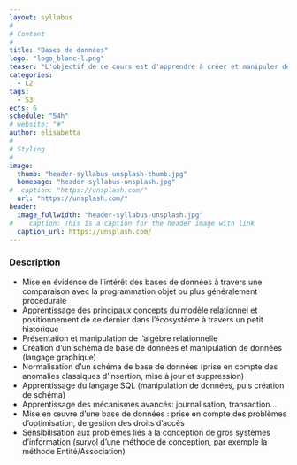 ```yaml
---
layout: syllabus
#
# Content
#
title: "Bases de données"
logo: "logo_blanc-l.png"
teaser: "L'objectif de ce cours est d'apprendre à créer et manipuler des bases de données relationnelles et de comprendre les problèmes qui y sont liés."
categories:
  - L2
tags:
  - S3
ects: 6
schedule: "54h"
# website: "#"
author: elisabetta
#
# Styling
#
image:
  thumb: "header-syllabus-unsplash-thumb.jpg"
  homepage: "header-syllabus-unsplash.jpg"
#  caption: "https://unsplash.com/"
  url: "https://unsplash.com/"
header:
  image_fullwidth: "header-syllabus-unsplash.jpg"
#    caption: This is a caption for the header image with link
  caption_url: https://unsplash.com/  
---
```



###  Description ###


- Mise en évidence de l’intérêt des bases de données à travers une comparaison avec la programmation objet ou plus généralement procédurale
- Apprentissage des principaux concepts du modèle relationnel et positionnement de ce dernier dans l’écosystème à travers un petit historique
- Présentation et manipulation de l’algèbre relationnelle
- Création d’un schéma de base de données et manipulation de données (langage graphique)
- Normalisation d’un schéma de base de données (prise en compte des anomalies classiques
d’insertion, mise à jour et suppression)
- Apprentissage du langage SQL (manipulation de données, puis création de schéma)
- Apprentissage des mécanismes avancés: journalisation, transaction...
- Mise en œuvre d’une base de données : prise en compte des problèmes d’optimisation, de
gestion des droits d’accès
- Sensibilisation aux problèmes liés à la conception de gros systèmes d’information (survol
d’une méthode de conception, par exemple la méthode Entité/Association)
